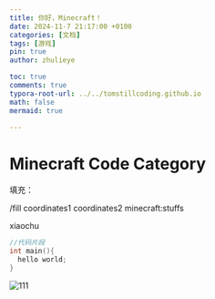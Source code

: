 ```yaml
---
title: 你好，Minecraft！
date: 2024-11-7 21:17:00 +0100
categories: [文档]
tags: [游戏]
pin: true
author: zhulieye

toc: true
comments: true
typora-root-url: ../../tomstillcoding.github.io
math: false
mermaid: true

---
```


#  Minecraft Code Category

填充：

/fill coordinates1 coordinates2 minecraft:stuffs

xiaochu

```c++
//代码片段
int main(){
  hello world;
}
```

![111](/../zhulieye.github.io/assets/blog_res/2024-11-7-Minecraft.assets/111.jpg)